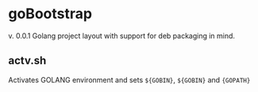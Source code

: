 # goBootstrap
v. 0.0.1
Golang project layout with support for deb packaging in mind.

## actv.sh
Activates GOLANG environment and sets `${GOBIN}`, `${GOBIN}` and `{GOPATH}`
